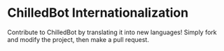 # ChilledBot Internationalization
Contribute to ChilledBot by translating it into new languages!
Simply fork and modify the project, then make a pull request.
